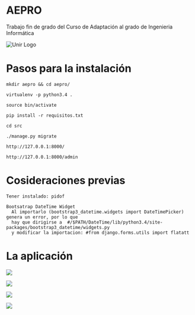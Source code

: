 # AEPRO

Trabajo fin de grado del Curso de Adaptación al grado de Ingenieria Informática

![Unir Logo](https://www.decointerior.es/wp-content/uploads/2015/01/logo-unir-e1423826671421.png)

# Pasos para la instalación

```
mkdir aepro && cd aepro/

virtualenv -p python3.4 .

source bin/activate

pip install -r requisitos.txt

cd src

./manage.py migrate

http://127.0.0.1:8000/

http://127.0.0.1:8000/admin

```
# Cosideraciones previas

```
Tener instalado: pidof

Bootsatrap DateTime Widget 
  Al importarlo (bootstrap3_datetime.widgets import DateTimePicker) genera un error, por lo que 
  hay que dirigirse a  #/$PATH/DateTime/lib/python3.4/site-packages/bootstrap3_datetime/widgets.py
  y modificar la importacion: #from django.forms.utils import flatatt

```

# La aplicación


![](https://image.ibb.co/jcyYbk/Screen_Shot_2017_08_30_at_14_27_57.png)

![](https://image.ibb.co/fpUbe5/Screen_Shot_2017_08_30_at_13_21_24.png)

![](https://image.ibb.co/iWT8wv/Screen_Shot_2017_09_02_at_11_15_42.png)

![](https://image.ibb.co/mt88wv/Screen_Shot_2017_09_02_at_10_42_58.png)
